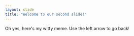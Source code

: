 ```yaml
---
layout: slide
title: "Welcome to our second slide!"
---
```

Oh yes, here's my witty meme.
Use the left arrow to go back!
